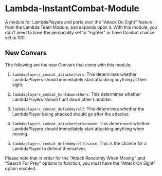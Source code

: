 # Lambda-InstantCombat-Module
A module for LambdaPlayers and ports over the "Attack On Sight" feature from the Lambda Team Module, and expands upon it. With this module, you don't need to have the personality set to "Fighter" or have Combat chance set to 100.

## New Convars
The following are the new Convars that come with this module:

1. `lambdaplayers_combat_attackothers`: This determines whether LambdaPlayers should immediately start attacking anything at their sight.

2. `lambdaplayers_combat_huntdownothers`: This determines whether LambdaPlayers should hunt down other Lambdas.

3. `lambdaplayers_combat_defendmyself`: This determines whether the LambdaPlayer being attacked should go after the attacker.

4. `lambdaplayers_combat_attackothersonmove`: This determines whether LambdaPlayers should immediately start attacking anything when moving. 

5. `lambdaplayers_combat_defendmyselfchance`: This is the chance for a LambdaPlayer to defend themselves.

Please note that in order for the "Attack Randomly When Moving" and "Search For Prey" options to function, you must have the "Attack On Sight" option enabled.
